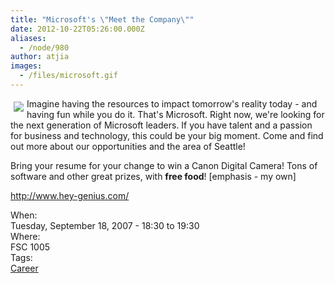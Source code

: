 ```yaml
---
title: "Microsoft's \"Meet the Company\""
date: 2012-10-22T05:26:00.000Z
aliases:
  - /node/980
author: atjia
images:
  - /files/microsoft.gif
---
```


<div class="field field-name-body field-type-text-with-summary field-label-hidden"><div class="field-items"><div class="field-item even"><p><img src="/files/microsoft.gif" vspace="5" hspace="5" align="left">Imagine having the resources to impact tomorrow&apos;s reality today - and having fun while you do it.  That&apos;s Microsoft.  Right now, we&apos;re looking for the next generation of Microsoft leaders.  If you have talent and a passion for business and technology, this could be your big moment.  Come and find out more about our opportunities and the area of Seattle!</p>
<p>Bring your resume for your change to win a Canon Digital Camera!  Tons of software and other great prizes, with <strong>free food</strong>! [emphasis - my own]</p>
<p><a href="http://www.hey-genius.com/">http://www.hey-genius.com/</a></p>
</div></div></div><div class="field field-name-field-dates field-type-datetime field-label-above"><div class="field-label">When:&#xA0;</div><div class="field-items"><div class="field-item even"><span class="date-display-single">Tuesday, September 18, 2007 - <span class="date-display-range"><span class="date-display-start">18:30</span> to <span class="date-display-end">19:30</span></span></span></div></div></div><div class="field field-name-field-location field-type-text field-label-above"><div class="field-label">Where:&#xA0;</div><div class="field-items"><div class="field-item even">FSC 1005</div></div></div>    <footer>
    <div class="field field-name-field-tags field-type-taxonomy-term-reference field-label-above"><div class="field-label">Tags:&#xA0;</div><div class="field-items"><div class="field-item even"><a href="/career">Career</a></div></div></div>      </footer>
